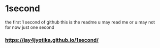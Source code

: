 # 1second
the first 1 second of github
this is the readme
u may read me 
or u may not
for now just one second
### https://jay4jyotika.github.io/1second/
